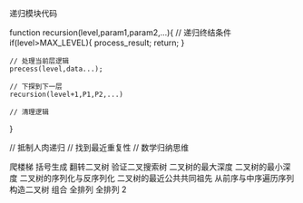 递归模块代码

function recursion(level,param1,param2,...){
// 递归终结条件
if(level>MAX_LEVEL){
process_result;
return;
}

    // 处理当前层逻辑
    precess(level,data...);

    // 下探到下一层
    recursion(level+1,P1,P2,...)

    // 清理逻辑

}

// 抵制人肉递归
// 找到最近重复性
// 数学归纳思维

爬楼梯
括号生成
翻转二叉树
验证二叉搜索树
二叉树的最大深度
二叉树的最小深度
二叉树的序列化与反序列化
二叉树的最近公共共同祖先
从前序与中序遍历序列构造二叉树
组合
全排列
全排列 2
